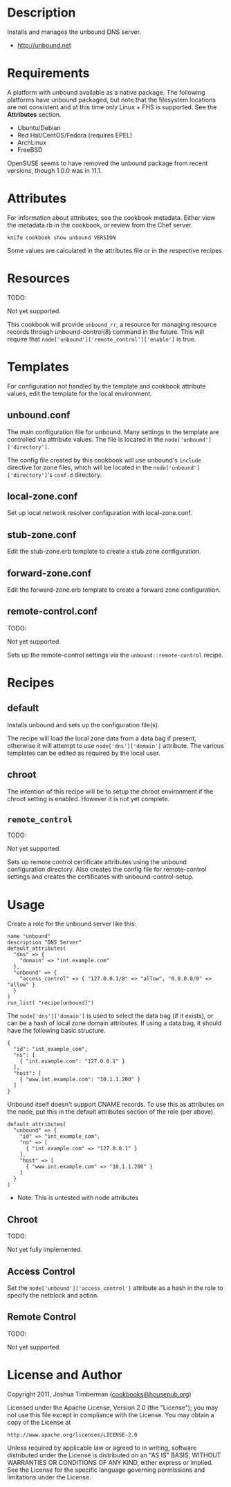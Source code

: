 Description
===========

Installs and manages the unbound DNS server.

* http://unbound.net

Requirements
============

A platform with unbound available as a native package. The following platforms have unbound packaged, but note that the filesystem locations are not consistent and at this time only Linux + FHS is supported. See the __Attributes__ section.

* Ubuntu/Debian
* Red Hat/CentOS/Fedora (requires EPEL)
* ArchLinux
* FreeBSD

OpenSUSE seems to have removed the unbound package from recent versions, though 1.0.0 was in 11.1.

Attributes
==========

For information about attributes, see the cookbook metadata. Either view the metadata.rb in the cookbook, or review from the Chef server.

    knife cookbook show unbound VERSION

Some values are calculated in the attributes file or in the respective recipes.

Resources
=========

TODO:

Not yet supported.

This cookbook will provide `unbound_rr`, a resource for managing resource records through unbound-control(8) command in the future. This will require that `node['unbound']['remote_control']['enable']` is true.

Templates
=========

For configuration not handled by the template and cookbook attribute values, edit the template for the local environment.

unbound.conf
------------

The main configuration file for unbound. Many settings in the template are controlled via attribute values. The file is located in the `node['unbound']['directory']`.

The config file created by this cookbook will use unbound's `include` directive for zone files, which will be located in the `node['unbound']['directory']`'s `conf.d` directory.

local-zone.conf
---------------

Set up local network resolver configuration with local-zone.conf.

stub-zone.conf
---------------

Edit the stub-zone.erb template to create a stub zone configuration.

forward-zone.conf
-----------------

Edit the forward-zone.erb template to create a forward zone configuration.

remote-control.conf
-------------------

TODO:

Not yet supported.

Sets up the remote-control settings via the `unbound::remote-control` recipe.

Recipes
=======

default
-------

Installs unbound and sets up the configuration file(s).

The recipe will load the local zone data from a data bag if present, otherwise it will attempt to use `node['dns']['domain']` attribute. The various templates can be edited as required by the local user.

chroot
------

The intention of this recipe will be to setup the chroot environment if the chroot setting is enabled. However it is not yet complete.

`remote_control`
----------------

TODO:

Not yet supported.

Sets up remote control certificate attributes using the unbound configuration directory. Also creates the config file for remote-control settings and creates the certificates with unbound-control-setup.

Usage
=====

Create a role for the unbound server like this:

    name "unbound"
    description "DNS Server"
    default_attributes(
      "dns" => {
        "domain" => "int.example.com"
      },
      "unbound" => {
        "access_control" => { "127.0.0.1/8" => "allow", "0.0.0.0/0" => "allow" }
      }
    )
    run_list( "recipe[unbound]")

The `node['dns']['domain']` is used to select the data bag (if it exists), or can be a hash of local zone domain attributes. If using a data bag, it should have the following basic structure.

    {
      "id": "int_example_com",
      "ns": [
        { "int.example.com": "127.0.0.1" }
      ],
      "host": [
        { "www.int.example.com": "10.1.1.200" }
      ]
    }

Unbound itself doesn't support CNAME records. To use this as attributes on the node, put this in the default attributes section of the role (per above).

    default_attributes(
      "unbound" => {
        "id" => "int_example_com",
        "ns" => [
          { "int.example.com" => "127.0.0.1" }
        ],
        "host" => [
          { "www.int.example.com" => "10.1.1.200" }
        ]
      }
    )

* Note: This is untested with node attributes

Chroot
------

TODO:

Not yet fully implemented.

Access Control
--------------

Set the `node['unbound']['access_control']` attribute as a hash in the role to specify the netblock and action.

Remote Control
--------------

TODO:

Not yet supported.

License and Author
==================

Copyright 2011, Joshua Timberman (<cookbooks@housepub.org>)

Licensed under the Apache License, Version 2.0 (the "License");
you may not use this file except in compliance with the License.
You may obtain a copy of the License at

    http://www.apache.org/licenses/LICENSE-2.0

Unless required by applicable law or agreed to in writing, software
distributed under the License is distributed on an "AS IS" BASIS,
WITHOUT WARRANTIES OR CONDITIONS OF ANY KIND, either express or implied.
See the License for the specific language governing permissions and
limitations under the License.
